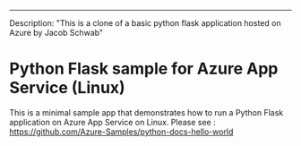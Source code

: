 ---

Description: "This is a clone of a basic python flask application hosted on Azure by Jacob Schwab"

# Python Flask sample for Azure App Service (Linux)

This is a minimal sample app that demonstrates how to run a Python Flask application on Azure App Service on Linux.
Please see : https://github.com/Azure-Samples/python-docs-hello-world

